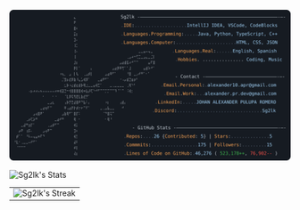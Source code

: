 [![Mi perfil de GitHub](https://raw.githubusercontent.com/Sg2lk/Sg2lk/main/dark_mode.svg)](https://github.com/Sg2lk)

<table>
<img src="https://github-readme-stats.vercel.app/api?username=Sg2lk&theme=tokyonight&show_icons=true&hide_border=false&count_private=true" alt="Sg2lk's Stats"></td>
    <td><img src="https://github-readme-streak-stats.herokuapp.com/?user=Sg2lk&theme=tokyonight&hide_border=false" alt="Sg2lk's Streak"></td>
  </tr>
</table>
